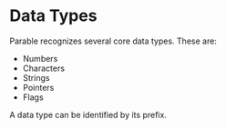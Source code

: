 # Data Types

Parable recognizes several core data types. These are:

* Numbers
* Characters
* Strings
* Pointers
* Flags

A data type can be identified by its prefix.
